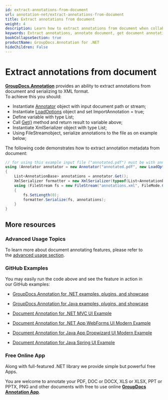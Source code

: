 ```yaml
---
id: extract-annotations-from-document
url: annotation-net/extract-annotations-from-document
title: Extract annotations from document
weight: 4
description: Learn how to extract annotations from document when collaborate, edit and annotate documents using GroupDocs.Annotation for .NET.
keywords: Extract annotations, annotate document, get document annotations
bookCollapseSection: true
productName: GroupDocs.Annotation for .NET
hideChildren: False
---
```


# Extract annotations from document

[**GroupDocs.Annotation**](https://products.groupdocs.com/annotation/net) provides an ability to extract annotations from document and serializing to XML format.  
To achieve this you should:

*   Instantiate [Annotator](https://apireference.groupdocs.com/net/annotation/groupdocs.annotation/annotator) object with input document path or stream;
*   Instantiate [LoadOptions](https://apireference.groupdocs.com/net/annotation/groupdocs.annotation.options/loadoptions) object and set ImportAnnotation = true;
*   Define variable with type List<AnnotationBase>;
*   Call [Get()](https://apireference.groupdocs.com/net/annotation/groupdocs.annotation/annotator/methods/get) method and return result to variable above;
*   Instantiate XmlSerializer object with type List<AnnotationBase>;
*   Using FileStreamobject, serialize annotations to the file as on example below;

The following code demonstrates how to extract annotation metadata from document:

```csharp
// for using this example input file ("annotated.pdf") must be with annotations
using (Annotator annotator = new Annotator("annotated.pdf", new LoadOptions() { ImportAnnotations = true }))
{
	List<AnnotationBase> annotations = annotator.Get();
    XmlSerializer formatter = new XmlSerializer(typeof(List<AnnotationBase>));
    using (FileStream fs = new FileStream("annotations.xml", FileMode.Create))
    {
    	fs.SetLength(0);
        formatter.Serialize(fs, annotations);
    }
}
```

## More resources

### Advanced Usage Topics

To learn more about document annotating features, please refer to the [advanced usage section](https://docs.groupdocs.com/display/annotationnet/Advanced+usage).

### GitHub Examples

You may easily run the code above and see the feature in action in our GitHub examples:

*   [GroupDocs.Annotation for .NET examples, plugins, and showcase](https://github.com/groupdocs-annotation/GroupDocs.Annotation-for-.NET)
    
*   [GroupDocs.Annotation for Java examples, plugins, and showcase](https://github.com/groupdocs-annotation/GroupDocs.Annotation-for-Java)
    
*   [Document Annotation for .NET MVC UI Example](https://github.com/groupdocs-annotation/GroupDocs.Annotation-for-.NET-MVC) 
    
*   [Document Annotation for .NET App WebForms UI Modern Example](https://github.com/groupdocs-annotation/GroupDocs.Annotation-for-.NET-WebForms)
    
*   [Document Annotation for Java App Dropwizard UI Modern Example](https://github.com/groupdocs-annotation/GroupDocs.Annotation-for-Java-Dropwizard)
    
*   [Document Annotation for Java Spring UI Example](https://github.com/groupdocs-annotation/GroupDocs.Annotation-for-Java-Spring)
    

### Free Online App

Along with full-featured .NET library we provide simple but powerful free Apps.

You are welcome to annotate your PDF, DOC or DOCX, XLS or XLSX, PPT or PPTX, PNG and other documents with free to use online **[GroupDocs Annotation App](https://products.groupdocs.app/annotation)**.
